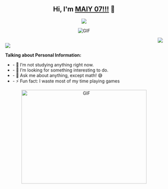 <h2 align="center">Hi, I'm <a href="https://source-profile-psi.vercel.app//" target="blank">MAIY 07!!!</a> 👋</h2>
<p align="center">
  <a align="center" href="https://github.com/DenverCoder1/readme-typing-svg"><img src="https://readme-typing-svg.herokuapp.com?&font=IBM+Plex+Sans&color=F72EE2&size=29&lines=Welcome+to+my+GitHub+Profile!;Mai+Nam+Tu+Khac+Van+Tu+Mien+Ha+Khac+Kho+Co+Man+Chi!" /></a>
  <!-- Tu Tai Huu Nhien Tuong Lai Phung -->
</p>

<p align="center">
<img align="middle" alt="GIF" src="https://i.pinimg.com/originals/65/a5/ec/65a5ec60b90f6b8faede3390ad5ee065.gif" />
</p>

<img align="right" src="https://media.giphy.com/media/M9gbBd9nbDrOTu1Mqx/giphy.gif">
<br>
  <a align='center' href="https://visitcount.itsvg.in">
  <img src="https://visitcount.itsvg.in/api?id=ridhamrj&label=Profile%20Views&color=0&icon=0&pretty=true" />
</a>
  
**Talking about Personal Information:**
<ul>
  <li>- 🌱 I’m not studying anything right now. </li>
  <li>- 👯 I’m looking for something interesting to do.</li>
  <li>- 💬 Ask me about anything, except math! 😅</li>
  <li>- ⚡ Fun fact: I waste most of my time playing games</li>
</ul>

<p align="center">
  <a align="center" target="_blank">
    <img height="300" width="400" alt="GIF" src="https://media.giphy.com/media/SWoSkN6DxTszqIKEqv/giphy.gif">
  </a>
</p>
